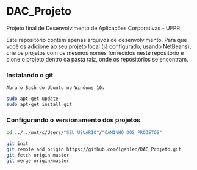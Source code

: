 # DAC_Projeto
Projeto final de Desenvolvimento de Aplicações Corporativas - UFPR

Este repositório contém apenas arquivos de desenvolvimento. Para que você os adicione ao seu projeto local (já configurado, usando NetBeans), crie os projetos com os mesmos nomes fornecidos neste repositório e clone o projeto dentro da pasta raíz, onde os repositórios se encontram.

### Instalando o git
```bash
Abra o Bash do Ubuntu no Windows 10:

sudo apt-get update
sudo apt-get install git
```

### Configurando o versionamento dos projetos
```bash
cd ../../mnt/c/Users/"SEU USUÁRIO"/"CAMINHO DOS PROJETOS"

git init
git remote add origin https://github.com/lgehlen/DAC_Projeto.git
git fetch origin master
git merge origin/master
```

